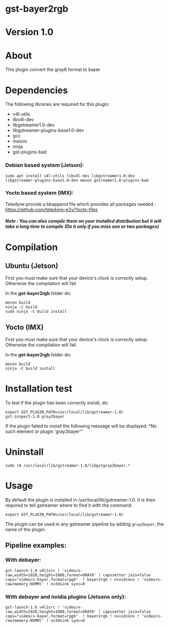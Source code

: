 # gst-bayer2rgb

# Version 1.0

# About

This plugin convert the gray8 format to bayer

# Dependencies

The following libraries are required for this plugin:
- v4l-utils
- libv4l-dev
- libgstreamer1.0-dev
- libgstreamer-plugins-base1.0-dev
- gcc
- meson 
- ninja
- gst-plugins-bad

### Debian based system (Jetson): 

```
sudo apt install v4l-utils libv4l-dev libgstreamer1.0-dev libgstreamer-plugins-base1.0-dev meson gstreamer1.0-plugins-bad
```

### Yocto based system (IMX): 

Teledyne provide a bbappend file which provides all packages needed :
https://github.com/teledyne-e2v/Yocto-files

##### Note : You can also compile them on your installed distribution but it will take a long time to compile (Do it only if you miss one or two packages)



# Compilation

## Ubuntu (Jetson)
First you must make sure that your device's clock is correctly setup.
Otherwise the compilation will fail.

In the **gst-bayer2rgb** folder do:

```
meson build
ninja -C build
sudo ninja -C build install
```


## Yocto (IMX)
First you must make sure that your device's clock is correctly setup.
Otherwise the compilation will fail.

In the **gst-bayer2rgb** folder do:

```
meson build
ninja -C build install
```


# Installation test

To test if the plugin has been correctly install, do:
```
export GST_PLUGIN_PATH=/usr/local/lib/gstreamer-1.0/
gst-inspect-1.0 gray2bayer
```

If the plugin failed to install the following message will be displayed: "No such element or plugin 'gray2bayer'"

# Uninstall
```
sudo rm /usr/local/lib/gstreamer-1.0/libgstgray2bayer.*
```
# Usage

By default the plugin is installed in /usr/local/lib/gstreamer-1.0. 
It is then required to tell gstreamer where to find it with the command:
```
export GST_PLUGIN_PATH=/usr/local/lib/gstreamer-1.0/
```
The plugin can be used in any gstreamer pipeline by adding ```gray2bayer```, the name of the plugin.

## Pipeline examples:

### With debayer:
```
gst-launch-1.0 v4l2src ! 'video/x-raw,width=1920,height=1080,format=GRAY8' ! capssetter join=false caps="video/x-bayer,format=rggb"  ! bayer2rgb ! nvvidconv ! 'video/x-raw(memory:NVMM)' ! nv3dsink sync=0
```

### With debayer and nvidia plugins (Jetsons only):
```
gst-launch-1.0 v4l2src ! 'video/x-raw,width=1920,height=1080,format=GRAY8' ! capssetter join=false caps="video/x-bayer,format=rggb"  ! bayer2rgb ! nvvidconv ! 'video/x-raw(memory:NVMM)' ! nv3dsink sync=0
```


